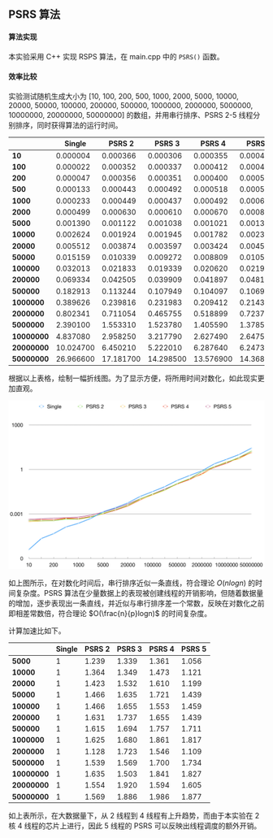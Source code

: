 ## PSRS 算法

#### 算法实现

本实验采用 C++ 实现 RSPS 算法，在 main.cpp 中的 `PSRS()` 函数。

#### 效率比较

实验测试随机生成大小为 [10, 100, 200, 500, 1000, 2000, 5000, 10000, 20000, 50000, 100000, 200000, 500000, 1000000, 2000000, 5000000, 10000000, 20000000, 50000000] 的数组，并用串行排序、PSRS 2-5 线程分别排序，同时获得算法的运行时间。

|              | **Single** | **PSRS 2** | **PSRS 3** | **PSRS 4** | **PSRS 5** |
| ------------ | ---------- | ---------- | ---------- | ---------- | ---------- |
| **10**       | 0.000004   | 0.000366   | 0.000306   | 0.000355   | 0.000430   |
| **100**      | 0.000022   | 0.000352   | 0.000337   | 0.000412   | 0.000473   |
| **200**      | 0.000047   | 0.000356   | 0.000351   | 0.000400   | 0.000518   |
| **500**      | 0.000133   | 0.000443   | 0.000492   | 0.000518   | 0.000551   |
| **1000**     | 0.000233   | 0.000449   | 0.000437   | 0.000492   | 0.000607   |
| **2000**     | 0.000499   | 0.000630   | 0.000610   | 0.000670   | 0.000828   |
| **5000**     | 0.001390   | 0.001122   | 0.001038   | 0.001021   | 0.001316   |
| **10000**    | 0.002624   | 0.001924   | 0.001945   | 0.001782   | 0.002341   |
| **20000**    | 0.005512   | 0.003874   | 0.003597   | 0.003424   | 0.004598   |
| **50000**    | 0.015159   | 0.010339   | 0.009272   | 0.008809   | 0.010531   |
| **100000**   | 0.032013   | 0.021833   | 0.019339   | 0.020620   | 0.021940   |
| **200000**   | 0.069334   | 0.042505   | 0.039909   | 0.041897   | 0.048177   |
| **500000**   | 0.182913   | 0.113244   | 0.107949   | 0.104097   | 0.106932   |
| **1000000**  | 0.389626   | 0.239816   | 0.231983   | 0.209412   | 0.214396   |
| **2000000**  | 0.802341   | 0.711054   | 0.465755   | 0.518899   | 0.723707   |
| **5000000**  | 2.390100   | 1.553310   | 1.523780   | 1.405590   | 1.378560   |
| **10000000** | 4.837080   | 2.958250   | 3.217790   | 2.627490   | 2.647520   |
| **20000000** | 10.024700  | 6.450210   | 5.222010   | 6.287640   | 6.247370   |
| **50000000** | 26.966600  | 17.181700  | 14.298500  | 13.576900  | 14.368600  |

根据以上表格，绘制一幅折线图。为了显示方便，将所用时间对数化，如此现实更加直观。

![result](./result/result.png)

如上图所示，在对数化时间后，串行排序近似一条直线，符合理论 $O(nlogn)$ 的时间复杂度。PSRS 算法在少量数据上的表现被创建线程的开销影响，但随着数据量的增加，逐步表现出一条直线，并近似与串行排序差一个常数，反映在对数化之前即相差常数倍，符合理论 $O(\frac{n}{p}logn)$ 的时间复杂度。

计算加速比如下。

|              | **Single** | **PSRS 2** | **PSRS 3** | **PSRS 4** | **PSRS 5** |
| ------------ | ---------- | ---------- | ---------- | ---------- | ---------- |
| **5000**     | 1          | 1.239      | 1.339      | 1.361      | 1.056      |
| **10000**    | 1          | 1.364      | 1.349      | 1.473      | 1.121      |
| **20000**    | 1          | 1.423      | 1.532      | 1.610      | 1.199      |
| **50000**    | 1          | 1.466      | 1.635      | 1.721      | 1.439      |
| **100000**   | 1          | 1.466      | 1.655      | 1.553      | 1.459      |
| **200000**   | 1          | 1.631      | 1.737      | 1.655      | 1.439      |
| **500000**   | 1          | 1.615      | 1.694      | 1.757      | 1.711      |
| **1000000**  | 1          | 1.625      | 1.680      | 1.861      | 1.817      |
| **2000000**  | 1          | 1.128      | 1.723      | 1.546      | 1.109      |
| **5000000**  | 1          | 1.539      | 1.569      | 1.700      | 1.734      |
| **10000000** | 1          | 1.635      | 1.503      | 1.841      | 1.827      |
| **20000000** | 1          | 1.554      | 1.920      | 1.594      | 1.605      |
| **50000000** | 1          | 1.569      | 1.886      | 1.986      | 1.877      |

如上表所示，在大数据量下，从 2 线程到 4 线程有上升趋势，而由于本实验在 2 核 4 线程的芯片上进行，因此 5 线程的 PSRS 可以反映出线程调度的额外开销。